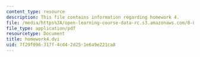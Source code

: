 ```yaml
---
content_type: resource
description: This file contains information regarding homework 4.
file: /media/https%3A/open-learning-course-data-rc.s3.amazonaws.com/8-851-effective-field-theory-spring-2013/7f29f096317f4cd42d251e6a9e221ca8_MIT8_851S13_homework4.pdf
file_type: application/pdf
resourcetype: Document
title: homework4.dvi
uid: 7f29f096-317f-4cd4-2d25-1e6a9e221ca8
---
```

